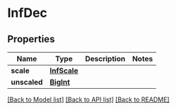 # InfDec

## Properties
Name | Type | Description | Notes
------------ | ------------- | ------------- | -------------
**scale** | [**InfScale**](InfScale.md) |  | 
**unscaled** | [**BigInt**](BigInt.md) |  | 

[[Back to Model list]](../README.md#documentation-for-models) [[Back to API list]](../README.md#documentation-for-api-endpoints) [[Back to README]](../README.md)


